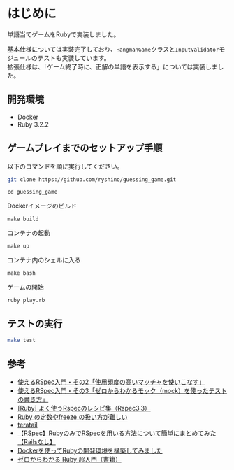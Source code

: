 # はじめに
単語当てゲームをRubyで実装しました。  

基本仕様については実装完了しており、`HangmanGame`クラスと`InputValidator`モジュールのテストも実装しています。  
拡張仕様は、「ゲーム終了時に、正解の単語を表示する」については実装しました。
## 開発環境
- Docker
- Ruby 3.2.2

## ゲームプレイまでのセットアップ手順
以下のコマンドを順に実行してください。
```bash
git clone https://github.com/ryshino/guessing_game.git
```
```
cd guessing_game
```
Dockerイメージのビルド
```
make build
```
コンテナの起動
```
make up
```
コンテナ内のシェルに入る
```
make bash
```
ゲームの開始
```
ruby play.rb
```
## テストの実行
```bash
make test
```

## 参考

- [使えるRSpec入門・その2「使用頻度の高いマッチャを使いこなす」](https://qiita.com/jnchito/items/2e79a1abe7cd8214caa5)
- [使えるRSpec入門・その3「ゼロからわかるモック（mock）を使ったテストの書き方」](https://qiita.com/jnchito/items/640f17e124ab263a54dd)
- [[Ruby] よく使うRspecのレシピ集（Rspec3.3）
](https://dev.classmethod.jp/articles/rspec-recipe/)
- [Ruby の定数やfreeze の扱い方が難しい
](https://yulii.github.io/ruby-freeze-method-20150922.html)
- [teratail](https://teratail.com/questions/285790)
- [【RSpec】RubyのみでRSpecを用いる方法について簡単にまとめてみた【Railsなし】](https://techtechmedia.com/ruby-setup-rspec/)
- [Dockerを使ってRubyの開発環境を構築してみました](https://zenn.dev/bloomer/articles/98df661f7c339e)
- [ゼロからわかる Ruby 超入門（書籍）](https://gihyo.jp/book/2018/978-4-297-10123-7)

